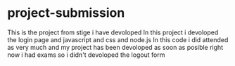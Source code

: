 # project-submission
 This is the project from stige i have  devoloped
 In this project i devoloped the login page and javascript and css and node.js
 In this code i did attended as very much and my project has been devoloped as soon as posible right now i had exams so i didn't devoloped the logout form 
